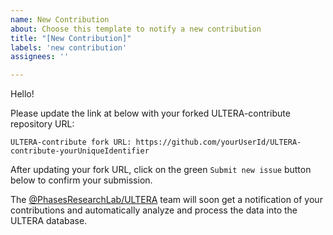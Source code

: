 ```yaml
---
name: New Contribution
about: Choose this template to notify a new contribution
title: "[New Contribution]"
labels: 'new contribution'
assignees: ''

---
```


Hello!

Please update the link at below with your forked ULTERA-contribute repository URL:

```
ULTERA-contribute fork URL: https://github.com/yourUserId/ULTERA-contribute-yourUniqueIdentifier
```

After updating your fork URL, click on the green `Submit new issue` button below to confirm your submission.

The [@PhasesResearchLab/ULTERA](https://github.com/orgs/PhasesResearchLab/teams/ULTERA) team will soon get a notification of your contributions and automatically analyze and process the data into the ULTERA database.
